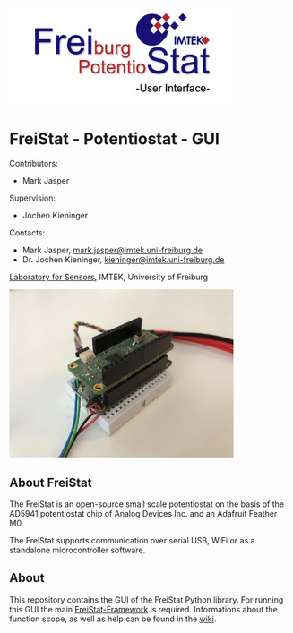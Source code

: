 <img src="FreiStat-GUI.jpg" width="400">

# FreiStat - Potentiostat - GUI
Contributors: 
- Mark Jasper

Supervision:
- Jochen Kieninger


Contacts: 
- Mark Jasper, mark.jasper@imtek.uni-freiburg.de
- Dr. Jochen Kieninger, kieninger@imtek.uni-freiburg.de

[Laboratory for Sensors](https://www.imtek.de/laboratories/sensors/sensors_home?set_language=en), IMTEK, University of Freiburg

<img src="FreiStat.jpg" width="400">

## About FreiStat
The FreiStat is an open-source small scale potentiostat on the basis of the 
AD5941 potentiostat chip of Analog Devices Inc. and an Adafruit Feather M0. 

The FreiStat supports communication over serial USB, WiFi or as a standalone microcontroller software.

## About
This repository contains the GUI of the FreiStat Python library. For running this GUI
the main [FreiStat-Framework](https://github.com/IMTEK-FreiStat/FreiStat-Framework) is required.
Informations about the function scope, as well as help can be found in the 
[wiki](https://github.com/IMTEK-FreiStat/FreiStat-GUI/wiki).
